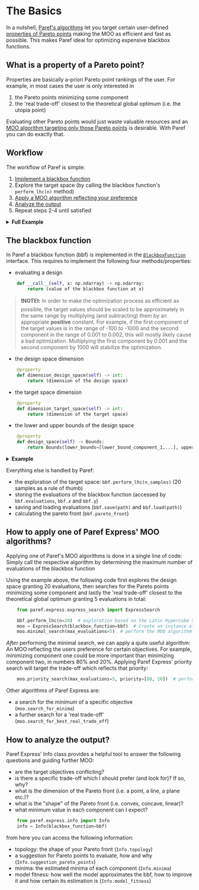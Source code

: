 # The Basics

In a nutshell, [Paref's algorithms]() let you target certain user-defined
[properties of Pareto points](./faqs.md) making the MOO as
efficient and fast as possible.
This makes Paref ideal for optimizing expensive blackbox functions.

## What is a property of a Pareto point?

Properties are basically a-priori Pareto point rankings of the user.
For example, in most cases the user is only interested in
1. the Pareto points minimizing some component
2. the 'real trade-off' closest to the theoretical global optimum (i.e. the utopia point)

Evaluating other Pareto points would just waste valuable resources and
an [MOO algorithm targeting only those Pareto points]()
is desirable. With Paref you can do exactly that.


## Workflow

The workflow of Paref is simple:
1. [Implement a blackbox function]()
2. Explore the target space (by calling the blackbox function's ``perform_lhc(n)`` method)
3. [Apply a MOO algorithm reflecting your preference]()
4. [Analyze the output]()
5. Repeat steps 2-4 until satisfied

<details>
<summary><b>Full Example</b></summary>

```python
import numpy as np
from paref.interfaces.moo_algorithms.blackbox_function import BlackboxFunction
from paref.blackbox_functions.design_space.bounds import Bounds
from paref.express.express_search import ExpressSearch
from paref.express.info import Info

# 1: Implement a blackbox function
class TestBlackboxFunction(BlackboxFunction):  # Implement the blackbox function interface
    def __call__(self, x) -> np.ndarray:
        return np.array([x[0],
                         x[0] ** 2 + x[1] ** 2])  # The blackbox function f relation of design (x) and target (f(x))

    @property
    def dimension_design_space(self) -> int:  # The dimension of the design space
        return 2

    @property
    def dimension_target_space(self) -> int:  # The dimension of the target space
        return 2

    @property
    def design_space(
            self) -> Bounds:  # The bounds of the design space (lower bounds, upper bounds) as instance of the Bounds class
        return Bounds(lower_bounds=[-1,-1], upper_bounds=[1,1])


bbf = TestBlackboxFunction()  # Initialize the blackbox function

# 2: Explore the target space
bbf.perform_lhc(n=20)  # exploration based on the Latin Hypercube Sampling

# 3: Apply a MOO algorithm reflecting your preference
moo = ExpressSearch(blackbox_function=bbf)  # Create an instance of the Paref Express class
moo.minimal_search(max_evaluations=5)  # perform the MOO algorithm

# 4: Analyze the output
print(f"Pareto front of bbf:\n {bbf.pareto_front}") # have a look at the Pareto front
info = Info(blackbox_function=bbf)  # Create an instance of the Paref Info class
info.topology # have a look at the topology of the Pareto front
info.suggestion_pareto_points

# 3: Apply a MOO algorithm reflecting your preference
moo.priority_search(max_evaluations=5, priority=[80, 20])  # perform the MOO algorithm

# 4: Analyze the output
print(f"Pareto point matching your preference best: \n {moo.priority_point}")
bbf.save('./deleteme.npy')  # save the evaluations
bbf.clear_evaluations()
print(f"Current evaluations: {bbf.evaluations}")
bbf.load('./deleteme.npy')  # load the evaluations
print(f"Loaded evaluations: {bbf.evaluations}")
```

</details>

## The blackbox function
In Paref a blackbox function (bbf) is implemented in the [``BlackboxFunction``]() interface.
This requires to implement the following four methods/properties:
- evaluating a design
```python
    def __call__(self, x: np.ndarray) -> np.ndarray:
        return (value of the blackbox function at x)
```
> **❗️NOTE❗:️** In order to make the optimization process as efficient as possible, the target values should be scaled to be approximately in the same range
> by multiplying (and subtracting) them by an appropriate **positive** constant. For example, if the
> first component of the target values is in the range of -100 to -1000 and the second component in the range of 0.001 to 0.002,
> this will mostly likely cause a bad optimization. Multiplying the first component by 0.001 and the second component by 1000
> will stabilize the optimization.
- the design space dimension
```python
    @property
    def dimension_design_space(self) -> int:
        return (dimension of the design space)
```
- the target space dimension
```python
    @property
    def dimension_target_space(self) -> int:
        return (dimension of the target space)
```
- the lower and upper bounds of the design space
```python
    @property
    def design_space(self) -> Bounds:
        return Bounds(lower_bounds=[lower_bound_component_1,...], upper_bounds=[upper_bound_component_1,...])
```

<details>
<summary><b>Example</b></summary>

```python
import numpy as np
from paref.interfaces.moo_algorithms.blackbox_function import BlackboxFunction
from paref.blackbox_functions.design_space.bounds import Bounds

class TestBlackboxFunction(BlackboxFunction):  # Implement the blackbox function interface
    def __call__(self, x) -> np.ndarray:
        return np.array([x[0]+x[1],
                         x[0]+x[2]])  # The blackbox function f relation of design (x) and target (f(x))

    @property
    def dimension_design_space(self) -> int:  # The dimension of the design space
        return 3

    @property
    def dimension_target_space(self) -> int:  # The dimension of the target space
        return 2

    @property
    def design_space(
            self) -> Bounds:  # The bounds of the design space (lower bounds, upper bounds) as instance of the Bounds class
        return Bounds(lower_bounds=[-1,-1,-1], upper_bounds=[1,1,1])


bbf = TestBlackboxFunction()  # Initialize the blackbox function
```

</details>

Everything else is handled by Paref:
- the exploration of the target space: ``bbf.perform_lhc(n_samples)`` (20 samples as a rule of thumb)
- storing the evaluations of the blackbox function (accessed by ``bbf.evaluations``, ``bbf.x`` and ``bbf.y``)
- saving and loading evaluations (``bbf.save(path)`` and ``bbf.load(path)``)
- calculating the pareto front (``bbf.pareto_front``)



## How to apply one of Paref Express' MOO algorithms?

Applying one of Paref's MOO algorithms is done in a single line of code:
Simply call the respective algorithm by determining the maximum number of evaluations of the blackbox function

Using the example above, the following code first explores the design space granting 20 evaluations,
then searches for the Pareto points minimizing some component and lastly the 'real trade-off'
closest to the theoretical global optimum granting 5 evaluations in total:

```python
    from paref.express.express_search import ExpressSearch

    bbf.perform_lhc(n=20)  # exploration based on the Latin Hypercube Sampling
    moo = ExpressSearch(blackbox_function=bbf)  # Create an instance of the Paref Express class
    moo.minimal_search(max_evaluations=5)  # perform the MOO algorithm
```

_After_ performing the minimal search, we can apply a quite useful algorithm:
An MOO reflecting the users preference for certain objectives.
For example, minimizing component one could be more important than minimizing component two, in numbers 80% and 20%.
Applying Paref Express' priority search will target the trade-off which reflects that priority:

```python
    moo.priority_search(max_evaluations=5, priority=[80, 20])  # perform the MOO algorithm
```

Other algorithms of Paref Express are:
- a search for the minimum of a specific objective (``moo.search_for_minima``)
- a further search for a 'real trade-off' (``moo.search_for_best_real_trade_off``)


## How to analyze the output?

Paref Express' Info class provides a helpful tool to answer the following questions and guiding further MOO:
- are the target objectives conflicting?
- is there a specific trade-off which I should prefer (and look for)? If so, why?
- what is the dimension of the Pareto front (i.e. a point, a line, a plane etc.)?
- what is the "shape" of the Pareto front (i.e. convex, concave, linear)?
- what minimum value in each component can I expect?

```python
    from paref.express.info import Info
    info = Info(blackbox_function=bbf)
```

from here you can access the following information:
- topology: the shape of your Pareto front (``Info.topology``)
- a suggestion for Pareto points to evaluate, how and why (``Info.suggestion_pareto_points``)
- minima: the estimated minima of each component (``Info.minima``)
- model fitness: how well the model approximates the bbf, how to improve it and how certain its estimation is (``Info.model_fitness``)

